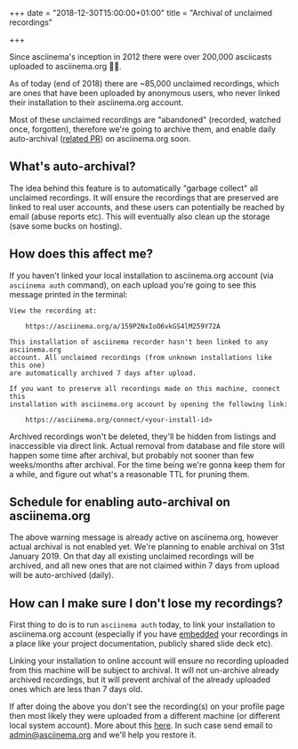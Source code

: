 +++
date = "2018-12-30T15:00:00+01:00"
title = "Archival of unclaimed recordings"

+++

Since asciinema's inception in 2012 there were over 200,000 asciicasts uploaded
to asciinema.org&nbsp;🎉😻.

As of today (end of 2018) there are ~85,000 unclaimed recordings, which are ones
that have been uploaded by anonymous users, who never linked their installation
to their asciinema.org account.

Most of these unclaimed recordings are "abandoned" (recorded, watched once,
forgotten), therefore we're going to archive them, and enable daily
auto-archival ([related
PR](https://github.com/asciinema/asciinema-server/pull/333)) on asciinema.org
soon.

<!--more-->

## What's auto-archival?

The idea behind this feature is to automatically "garbage collect" all unclaimed
recordings. It will ensure the recordings that are preserved are linked to real
user accounts, and these users can potentially be reached by email (abuse
reports etc). This will eventually also clean up the storage (save some bucks on
hosting).

## How does this affect me?

If you haven't linked your local installation to asciinema.org account (via
`asciinema auth` command), on each upload you're going to see this message
printed in the terminal:

    View the recording at:

        https://asciinema.org/a/159P2NxIoO6vkGS4lM259Y72A

    This installation of asciinema recorder hasn't been linked to any asciinema.org
    account. All unclaimed recordings (from unknown installations like this one)
    are automatically archived 7 days after upload.

    If you want to preserve all recordings made on this machine, connect this
    installation with asciinema.org account by opening the following link:

        https://asciinema.org/connect/<your-install-id>

Archived recordings won't be deleted, they'll be hidden from listings and
inaccessible via direct link. Actual removal from database and file store will
happen some time after archival, but probably not sooner than few weeks/months
after archival. For the time being we're gonna keep them for a while, and figure
out what's a reasonable TTL for pruning them.

## Schedule for enabling auto-archival on asciinema.org

The above warning message is already active on asciinema.org, however actual
archival is not enabled yet. We're planning to enable archival on 31st
January 2019. On that day all existing unclaimed recordings will be archived,
and all new ones that are not claimed within 7 days from upload will be
auto-archived (daily).

## How can I make sure I don't lose my recordings?

First thing to do is to run `asciinema auth` today, to link your installation to
asciinema.org account (especially if you have
[embedded](https://asciinema.org/docs/embedding) your recordings in a place like
your project documentation, publicly shared slide deck etc).

Linking your installation to online account will ensure no recording uploaded
from this machine will be subject to archival. It will not un-archive already
archived recordings, but it will prevent archival of the already uploaded ones
which are less than 7 days old.

If after doing the above you don't see the recording(s) on your profile page
then most likely they were uploaded from a different machine (or different local
system account). More about this
[here](https://discourse.asciinema.org/t/how-can-i-delete-a-recording-from-asciinema-org/24).
In such case send email to admin@asciinema.org and we'll help you restore it.

